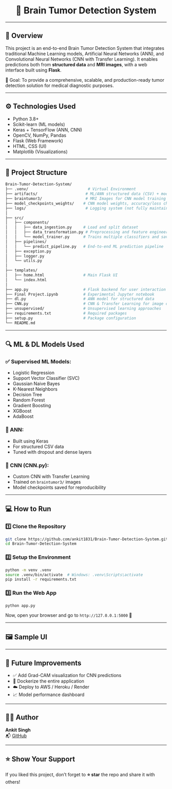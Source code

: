 
<h1 align="center">🧠 Brain Tumor Detection System</h1>

---

## 📌 Overview

This project is an end-to-end Brain Tumor Detection System that integrates traditional Machine Learning models, Artificial Neural Networks (ANN), and Convolutional Neural Networks (CNN with Transfer Learning). It enables predictions both from **structured data** and **MRI images**, with a web interface built using **Flask**.

🎯 Goal: To provide a comprehensive, scalable, and production-ready tumor detection solution for medical diagnostic purposes.

---

## ⚙️ Technologies Used

- Python 3.8+
- Scikit-learn (ML models)
- Keras + TensorFlow (ANN, CNN)
- OpenCV, NumPy, Pandas
- Flask (Web Framework)
- HTML, CSS (UI)
- Matplotlib (Visualizations)

---

## 📂 Project Structure

```bash
Brain-Tumor-Detection-System/
├── .venv/                          # Virtual Environment
├── artifacts/                     # ML/ANN structured data (CSV) + model.pkl & preprocessor.pkl
├── braintumor3/                   # MRI Images for CNN model training
├── model_checkpoints_weights/    # CNN model weights, accuracy/loss checkpoints
├── logs/                          # Logging system (not fully maintained)
│
├── src/
│   ├── components/
│   │   ├── data_ingestion.py     # Load and split dataset
│   │   ├── data_transformation.py # Preprocessing and feature engineering
│   │   └── model_trainer.py      # Trains multiple classifiers and saves best model
│   ├── pipelines/
│   │   └── predict_pipeline.py   # End-to-end ML prediction pipeline
│   ├── exception.py
│   ├── logger.py
│   └── utils.py
│
├── templates/
│   ├── home.html                 # Main Flask UI
│   └── index.html
│
├── app.py                        # Flask backend for user interaction
├── Final Project.ipynb           # Experimental Jupyter notebook
├── dl.py                         # ANN model for structured data
├── CNN.py                        # CNN & Transfer Learning for image classification
├── unsupervised/                 # Unsupervised learning approaches
├── requirements.txt              # Required packages
├── setup.py                      # Package configuration
└── README.md
```

---

## 🔍 ML & DL Models Used

### ✅ Supervised ML Models:
- Logistic Regression
- Support Vector Classifier (SVC)
- Gaussian Naive Bayes
- K-Nearest Neighbors
- Decision Tree
- Random Forest
- Gradient Boosting
- XGBoost
- AdaBoost

### 🔬 ANN:
- Built using Keras
- For structured CSV data
- Tuned with dropout and dense layers

### 🧠 CNN (CNN.py):
- Custom CNN with Transfer Learning
- Trained on `braintumor3/` images
- Model checkpoints saved for reproducibility

---

## 💻 How to Run

### 1️⃣ Clone the Repository

```bash
git clone https://github.com/ankit1831/Brain-Tumor-Detection-System.git
cd Brain-Tumor-Detection-System
```

### 2️⃣ Setup the Environment

```bash
python -m venv .venv
source .venv/bin/activate  # Windows: .venv\Scripts\activate
pip install -r requirements.txt
```

### 3️⃣ Run the Web App

```bash
python app.py
```

Now, open your browser and go to `http://127.0.0.1:5000` 🎉

---

## 🖼 Sample UI

>



---

## 📌 Future Improvements

- ✅ Add Grad-CAM visualization for CNN predictions
- 🐳 Dockerize the entire application
- ☁️ Deploy to AWS / Heroku / Render
- 📈 Model performance dashboard

---

## 🙋‍♂️ Author

**Ankit Singh**  
📬 [GitHub](https://github.com/ankit1831)

---

## ⭐ Show Your Support

If you liked this project, don’t forget to **⭐ star** the repo and share it with others!

```

